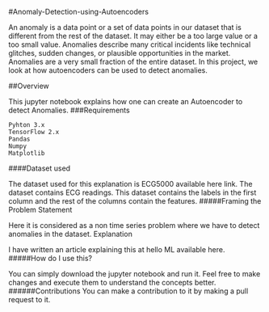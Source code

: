 #Anomaly-Detection-using-Autoencoders

An anomaly is a data point or a set of data points in our dataset that is different from the rest of the dataset. It may either be a too large value or a too small value. Anomalies describe many critical incidents like technical glitches, sudden changes, or plausible opportunities in the market. Anomalies are a very small fraction of the entire dataset. In this project, we look at how autoencoders can be used to detect anomalies.

##Overview

This jupyter notebook explains how one can create an Autoencoder to detect Anomalies.
###Requirements

    Pyhton 3.x
    TensorFlow 2.x
    Pandas
    Numpy
    Matplotlib

####Dataset used

The dataset used for this explanation is ECG5000 available here link. The dataset contains ECG readings. This dataset contains the labels in the first column and the rest of the columns contain the features.
#####Framing the Problem Statement

Here it is considered as a non time series problem where we have to detect anomalies in the dataset.
Explanation

I have written an article explaining this at hello ML available here.
#####How do I use this?

You can simply download the jupyter notebook and run it. Feel free to make changes and execute them to understand the concepts better.
######Contributions
You can make a contribution to it by making a pull request to it.
